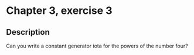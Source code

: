 # Chapter 3, exercise 3
## Description
Can you write a constant generator iota for the powers of the number four?
